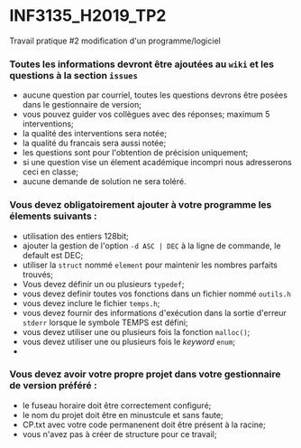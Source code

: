 # INF3135_H2019_TP2
Travail pratique #2 modification d'un programme/logiciel

### Toutes les informations devront être ajoutées au `wiki` et les questions à la section `issues`
 + aucune question par courriel, toutes les questions devrons être posées dans le gestionnaire de version;
 + vous pouvez guider vos collègues avec des réponses; maximum 5 interventions;
 + la qualité des interventions sera notée;
 + la qualité du francais sera aussi notée;
 + les questions sont pour l'obtention de précision uniquement;
 + si une question vise un élement académique incompri nous adresserons ceci en classe;
 + aucune demande de solution ne sera toléré.

### Vous devez obligatoirement ajouter à votre programme les élements suivants :
+ utilisation des entiers 128bit;
+ ajouter la gestion de l'option `-d ASC | DEC` à la ligne de commande, le default est DEC;
+ utiliser la `struct` nommé `element` pour maintenir les nombres parfaits trouvés;
+ Vous devez définir un ou plusieurs `typedef`;
+ vous devez definir toutes vos fonctions dans un fichier nommé `outils.h`
+ vous devez inclure le fichier `temps.h`;
+ vous devez fournir des informations d'exécution dans la sortie d'erreur `stderr` lorsque le symbole TEMPS est défini;
+ vous devez utiliser une ou plusieurs fois la fonction `malloc()`;
+ vous devez utiliser une ou plusieurs fois le _keyword_ `enum`;
+ 

### Vous devez avoir votre propre projet dans votre gestionnaire de version préféré :
+ le fuseau horaire doit être correctement configuré;
+ le nom du projet doit être en minustcule et sans faute;
+ CP.txt avec votre code permanenent doit être présent à la racine;
+ vous n'avez pas à créer de structure pour ce travail;
